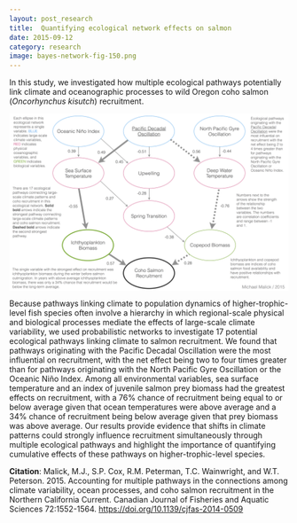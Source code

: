 ```yaml
---
layout: post_research
title:  Quantifying ecological network effects on salmon
date: 2015-09-12
category: research
image: bayes-network-fig-150.png
---
```



In this study, we investigated how multiple ecological pathways potentially link
climate and oceanographic processes to wild Oregon coho salmon (*Oncorhynchus
kisutch*) recruitment.

<a href="/assets/research/bayes-network-fig-1200.png">
<img src="/assets/research/bayes-network-fig-720.png"
alt="Ecological network effects" width="565" height="320" align="center" />
</a>
<br clear="left">

Because pathways linking climate to population dynamics
of higher-trophic-level fish species often involve a hierarchy in which
regional-scale physical and biological processes mediate the effects of
large-scale climate variability, we used probabilistic networks to investigate
17 potential ecological pathways linking climate to salmon recruitment.
We found that pathways originating with the Pacific Decadal Oscillation were the
most influential on recruitment, with the net effect being two to four times
greater than for pathways originating with the North Pacific Gyre Oscillation or
the Oceanic Niño Index. Among all environmental variables, sea surface
temperature and an index of juvenile salmon prey biomass had the greatest
effects on recruitment, with a 76% chance of recruitment being equal to or below
average given that ocean temperatures were above average and a 34% chance of
recruitment being below average given that prey biomass was above average. Our
results provide evidence that shifts in climate patterns could strongly
influence recruitment simultaneously through multiple ecological pathways and
highlight the importance of quantifying cumulative effects of these pathways on
higher-trophic-level species.


**Citation**: Malick, M.J., S.P. Cox, R.M. Peterman, T.C. Wainwright, and W.T.
Peterson. 2015. Accounting for multiple pathways in the connections among
climate variability, ocean processes, and coho salmon recruitment in the
Northern California Current. Canadian Journal of Fisheries and Aquatic Sciences
72:1552-1564. <https://doi.org/10.1139/cjfas-2014-0509>

